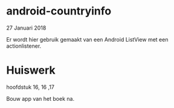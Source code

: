 # android-countryinfo
27 Januari 2018

Er wordt hier gebruik gemaakt van een Android ListView met een actionlistener.

# Huiswerk
hoofdstuk 16, 16 ,17

Bouw app van het boek na.
